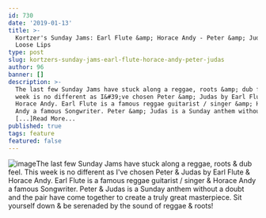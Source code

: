 ```yaml
---
id: 730
date: '2019-01-13'
title: >-
  Kortzer's Sunday Jams: Earl Flute &amp; Horace Andy - Peter &amp; Judas -
  Loose Lips
type: post
slug: kortzers-sunday-jams-earl-flute-horace-andy-peter-judas
author: 96
banner: []
description: >-
  The last few Sunday Jams have stuck along a reggae, roots &amp; dub feel. This
  week is no different as I&#39;ve chosen Peter &amp; Judas by Earl Flute &amp;
  Horace Andy. Earl Flute is a famous reggae guitarist / singer &amp; Horace
  Andy a famous Songwriter. Peter &amp; Judas is a Sunday anthem without a
  [...]Read More...
published: true
tags: feature
featured: false
---
```

![image](../undefined)The last few Sunday Jams have stuck along a reggae, roots & dub feel. This week is no different as I've chosen Peter & Judas by Earl Flute & Horace Andy. Earl Flute is a famous reggae guitarist / singer & Horace Andy a famous Songwriter. Peter & Judas is a Sunday anthem without a doubt and the pair have come together to create a truly great masterpiece. Sit yourself down & be serenaded by the sound of reggae & roots!